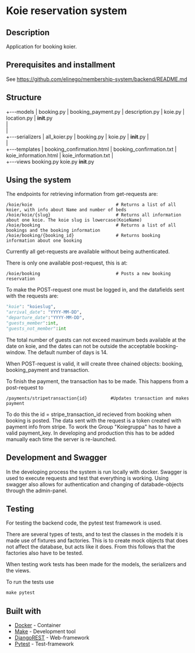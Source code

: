 

# Koie reservation system

## Description 
Application for booking koier. 

## Prerequisites and installment 
See https://github.com/elinego/membership-system/backend/README.md

## Structure 
+---models
|       booking.py
|       booking_payment.py
|       description.py
|       koie.py
|       location.py
|       __init__.py  
|   
|           
+---serializers
|       all_koier.py
|       booking.py
|       koie.py
|       __init__.py
|       
|           
+---templates
|       booking_confirmation.html
|       booking_confirmation.txt
|       koie_information.html
|       koie_information.txt
|             
+---views
        booking.py
        koie.py
        __init__.py    

  
## Using the system 
The endpoints for retrieving information from get-requests are: 
```
/koie/koie                                # Returns a list of all koier, with info about Name and number of beds
/koie/koie/{slug}                         # Returns all information about one koie. The koie slug is lowercase(KoieName)
/koie/booking                             # Returns a list of all bookings and the booking information
/koie/booking/{booking_id}                # Returns booking information about one booking
```
Currently all get-requests are available without being authenticated. 

There is only one available post-request, this is at:
```
/koie/booking                             # Posts a new booking reservation 
```
To make the POST-request one must be logged in, and the datafields sent with the requests are:
```python
"koie": "koieslug", 
"arrival_date": "YYYY-MM-DD",
"departure_date":"YYYY-MM-DD",
"guests_member":int,
"guests_not_member":int
```

The total number of guests can not exceed maximum beds available at the date on koie, and the dates can not be outside the acceptable booking-window. The default number of days is 14. 

When POST-request is valid, it will create three chained objects: booking, booking_payment and transaction. 

To finish the payment, the transaction has to be made. This happens from a post-request to 

```
/payments/stripetransaction{id}         #Updates transaction and makes payment
```

To do this the id = stripe_transaction_id recieved from booking when booking is posted.
The data sent with the request is a token created with payment info from stripe. 
To work the Group "Koiegruppa" has to have a valid payment_key. In developing and production this has to be added manually each time the server is re-launched.  

## Development and Swagger
In the developing process the system is run locally with docker. 
Swagger is used to execute requests and test that everything is working. 
Using swagger also allows for authentication and changing of databade-objects through the admin-panel. 

## Testing 
For testing the backend code, the pytest test framework is used. 

There are several types of tests, and to test the classes in the models it is made use of fixtures and factories. This is to create mock objects that does not affect the database, but acts like it does. 
From this follows that the factories also have to be tested. 

When testing work tests has been made for the models, the serializers and the views. 

To run the tests use 
```python
make pytest
```

## Built with 
* [Docker](https://docs.docker.com/) - Container 
* [Make](https://www.gnu.org/software/make/manual/make.html) - Development tool
* [DjangoREST](https://docs.djangoproject.com/en/3.0/) - Web-framework
* [Pytest](https://docs.pytest.org/en/latest/contents.html) - Test-framework

